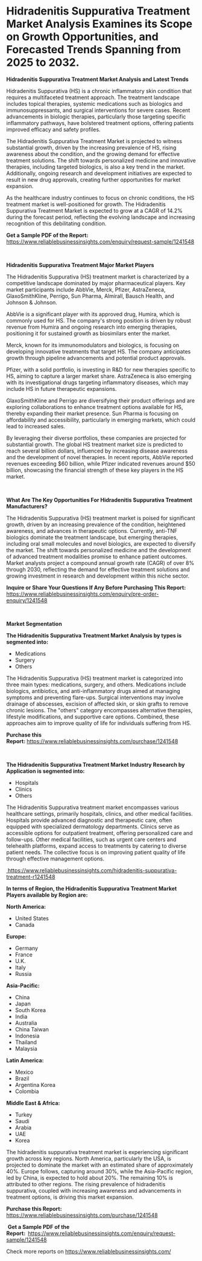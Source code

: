 <p><h1>Hidradenitis Suppurativa Treatment Market Analysis Examines its Scope on Growth Opportunities, and Forecasted Trends Spanning from 2025 to 2032.</h1></p><p><strong>Hidradenitis Suppurativa Treatment Market Analysis and Latest Trends</strong></p>
<p><p>Hidradenitis Suppurativa (HS) is a chronic inflammatory skin condition that requires a multifaceted treatment approach. The treatment landscape includes topical therapies, systemic medications such as biologics and immunosuppressants, and surgical interventions for severe cases. Recent advancements in biologic therapies, particularly those targeting specific inflammatory pathways, have bolstered treatment options, offering patients improved efficacy and safety profiles.</p><p>The Hidradenitis Suppurativa Treatment Market is projected to witness substantial growth, driven by the increasing prevalence of HS, rising awareness about the condition, and the growing demand for effective treatment solutions. The shift towards personalized medicine and innovative therapies, including targeted biologics, is also a key trend in the market. Additionally, ongoing research and development initiatives are expected to result in new drug approvals, creating further opportunities for market expansion.</p><p>As the healthcare industry continues to focus on chronic conditions, the HS treatment market is well-positioned for growth. The Hidradenitis Suppurativa Treatment Market is expected to grow at a CAGR of 14.2% during the forecast period, reflecting the evolving landscape and increasing recognition of this debilitating condition.</p></p>
<p><strong>Get a Sample PDF of the Report:&nbsp;</strong> <a href="https://www.reliablebusinessinsights.com/enquiry/request-sample/1241548?utm_campaign=3004&utm_medium=2&utm_source=Github&utm_content=ia&utm_term=10032025&utm_id=hidradenitis-suppurativa-treatment">https://www.reliablebusinessinsights.com/enquiry/request-sample/1241548</a></p>
<p>&nbsp;</p>
<p><strong>Hidradenitis Suppurativa Treatment Major Market Players</strong></p>
<p><p>The Hidradenitis Suppurativa (HS) treatment market is characterized by a competitive landscape dominated by major pharmaceutical players. Key market participants include AbbVie, Merck, Pfizer, AstraZeneca, GlaxoSmithKline, Perrigo, Sun Pharma, Almirall, Bausch Health, and Johnson & Johnson. </p><p>AbbVie is a significant player with its approved drug, Humira, which is commonly used for HS. The company's strong position is driven by robust revenue from Humira and ongoing research into emerging therapies, positioning it for sustained growth as biosimilars enter the market.</p><p>Merck, known for its immunomodulators and biologics, is focusing on developing innovative treatments that target HS. The company anticipates growth through pipeline advancements and potential product approvals. </p><p>Pfizer, with a solid portfolio, is investing in R&D for new therapies specific to HS, aiming to capture a larger market share. AstraZeneca is also emerging with its investigational drugs targeting inflammatory diseases, which may include HS in future therapeutic expansions.</p><p>GlaxoSmithKline and Perrigo are diversifying their product offerings and are exploring collaborations to enhance treatment options available for HS, thereby expanding their market presence. Sun Pharma is focusing on affordability and accessibility, particularly in emerging markets, which could lead to increased sales. </p><p>By leveraging their diverse portfolios, these companies are projected for substantial growth. The global HS treatment market size is predicted to reach several billion dollars, influenced by increasing disease awareness and the development of novel therapies. In recent reports, AbbVie reported revenues exceeding $60 billion, while Pfizer indicated revenues around $50 billion, showcasing the financial strength of these key players in the HS market.</p></p>
<p>&nbsp;</p>
<p><strong>What Are The Key Opportunities For Hidradenitis Suppurativa Treatment Manufacturers?</strong></p>
<p><p>The Hidradenitis Suppurativa (HS) treatment market is poised for significant growth, driven by an increasing prevalence of the condition, heightened awareness, and advances in therapeutic options. Currently, anti-TNF biologics dominate the treatment landscape, but emerging therapies, including oral small molecules and novel biologics, are expected to diversify the market. The shift towards personalized medicine and the development of advanced treatment modalities promise to enhance patient outcomes. Market analysts project a compound annual growth rate (CAGR) of over 8% through 2030, reflecting the demand for effective treatment solutions and growing investment in research and development within this niche sector.</p></p>
<p><strong>Inquire or Share Your Questions If Any Before Purchasing This Report:</strong> <a href="https://www.reliablebusinessinsights.com/enquiry/pre-order-enquiry/1241548?utm_campaign=3004&utm_medium=2&utm_source=Github&utm_content=ia&utm_term=10032025&utm_id=hidradenitis-suppurativa-treatment">https://www.reliablebusinessinsights.com/enquiry/pre-order-enquiry/1241548</a></p>
<p>&nbsp;</p>
<p><strong>Market Segmentation</strong></p>
<p><strong>The Hidradenitis Suppurativa Treatment Market Analysis by types is segmented into:</strong></p>
<p><ul><li>Medications</li><li>Surgery</li><li>Others</li></ul></p>
<p><p>The Hidradenitis Suppurativa (HS) treatment market is categorized into three main types: medications, surgery, and others. Medications include biologics, antibiotics, and anti-inflammatory drugs aimed at managing symptoms and preventing flare-ups. Surgical interventions may involve drainage of abscesses, excision of affected skin, or skin grafts to remove chronic lesions. The "others" category encompasses alternative therapies, lifestyle modifications, and supportive care options. Combined, these approaches aim to improve quality of life for individuals suffering from HS.</p></p>
<p><strong>Purchase this Report:&nbsp;</strong><a href="https://www.reliablebusinessinsights.com/purchase/1241548?utm_campaign=3004&utm_medium=2&utm_source=Github&utm_content=ia&utm_term=10032025&utm_id=hidradenitis-suppurativa-treatment">https://www.reliablebusinessinsights.com/purchase/1241548</a></p>
<p>&nbsp;</p>
<p><strong>The Hidradenitis Suppurativa Treatment Market Industry Research by Application is segmented into:</strong></p>
<p><ul><li>Hospitals</li><li>Clinics</li><li>Others</li></ul></p>
<p><p>The Hidradenitis Suppurativa treatment market encompasses various healthcare settings, primarily hospitals, clinics, and other medical facilities. Hospitals provide advanced diagnostic and therapeutic care, often equipped with specialized dermatology departments. Clinics serve as accessible options for outpatient treatment, offering personalized care and follow-ups. Other medical facilities, such as urgent care centers and telehealth platforms, expand access to treatments by catering to diverse patient needs. The collective focus is on improving patient quality of life through effective management options.</p></p>
<p><a href="https://www.reliablebusinessinsights.com/hidradenitis-suppurativa-treatment-r1241548?utm_campaign=3004&utm_medium=2&utm_source=Github&utm_content=ia&utm_term=10032025&utm_id=hidradenitis-suppurativa-treatment">&nbsp;https://www.reliablebusinessinsights.com/hidradenitis-suppurativa-treatment-r1241548</a></p>
<p><strong>In terms of Region, the Hidradenitis Suppurativa Treatment Market Players available by Region are:</strong></p>
<p>
    <p> <strong> North America: </strong>
        <ul>
            <li>United States</li>
            <li>Canada</li>
        </ul>
        </p> 
    <p> <strong> Europe: </strong>
        <ul>
            <li>Germany</li>
            <li>France</li>
            <li>U.K.</li>
            <li>Italy</li>
            <li>Russia</li>
        </ul>
        </p> 
    <p> <strong> Asia-Pacific: </strong>
        <ul>
            <li>China</li>
            <li>Japan</li>
            <li>South Korea</li>
            <li>India</li>
            <li>Australia</li>
            <li>China Taiwan</li>
            <li>Indonesia</li>
            <li>Thailand</li>
            <li>Malaysia</li>
        </ul>
        </p> 
    <p> <strong> Latin America: </strong>
        <ul>
            <li>Mexico</li>
            <li>Brazil</li>
            <li>Argentina Korea</li>
            <li>Colombia</li>
        </ul>
        </p> 
    <p> <strong> Middle East & Africa: </strong>
        <ul>
            <li>Turkey</li>
            <li>Saudi</li>
            <li>Arabia</li>
            <li>UAE</li>
            <li>Korea</li>
        </ul>
    </p>
    </p>
<p><p>The hidradenitis suppurativa treatment market is experiencing significant growth across key regions. North America, particularly the USA, is projected to dominate the market with an estimated share of approximately 40%. Europe follows, capturing around 30%, while the Asia-Pacific region, led by China, is expected to hold about 20%. The remaining 10% is attributed to other regions. The rising prevalence of hidradenitis suppurativa, coupled with increasing awareness and advancements in treatment options, is driving this market expansion.</p></p>
<p><strong>Purchase this Report: </strong><a href="https://www.reliablebusinessinsights.com/purchase/1241548?utm_campaign=3004&utm_medium=2&utm_source=Github&utm_content=ia&utm_term=10032025&utm_id=hidradenitis-suppurativa-treatment">https://www.reliablebusinessinsights.com/purchase/1241548</a></p>
<p>&nbsp;<strong>Get a Sample PDF of the Report:&nbsp;&nbsp;</strong><a href="https://www.reliablebusinessinsights.com/enquiry/request-sample/1241548?utm_campaign=3004&utm_medium=2&utm_source=Github&utm_content=ia&utm_term=10032025&utm_id=hidradenitis-suppurativa-treatment">https://www.reliablebusinessinsights.com/enquiry/request-sample/1241548</a></p>
<p><strong></strong></p>
<p>Check more reports on <a href="https://www.reliablebusinessinsights.com/?utm_campaign=3004&utm_medium=2&utm_source=Github&utm_content=ia&utm_term=10032025&utm_id=hidradenitis-suppurativa-treatment">https://www.reliablebusinessinsights.com/</a></p>
